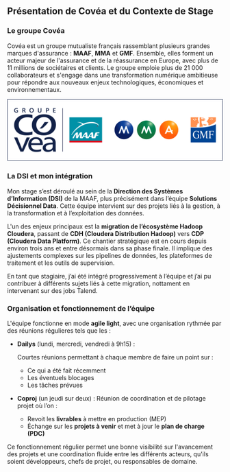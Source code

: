 ## Présentation de Covéa et du Contexte de Stage

### Le groupe Covéa

Covéa est un groupe mutualiste français rassemblant plusieurs grandes marques d'assurance : **MAAF**, **MMA** et **GMF**. Ensemble, elles forment un acteur majeur de l'assurance et de la réassurance en Europe, avec plus de 11 millions de sociétaires et clients. Le groupe emploie plus de 21 000 collaborateurs et s'engage dans une transformation numérique ambitieuse pour répondre aux nouveaux enjeux technologiques, économiques et environnementaux.

![logo-covea](/img/logoc.png)

### La DSI et mon intégration

Mon stage s’est déroulé au sein de la **Direction des Systèmes d’Information (DSI)** de la MAAF, plus précisément dans l’équipe **Solutions Décisionnel Data**. Cette équipe intervient sur des projets liés à la gestion, à la transformation et à l’exploitation des données.

L'un des enjeux principaux est la **migration de l’écosystème Hadoop Cloudera**, passant de **CDH (Cloudera Distribution Hadoop)** vers **CDP (Cloudera Data Platform)**. Ce chantier stratégique est en cours depuis environ trois ans et entre désormais dans sa phase finale. Il implique des ajustements complexes sur les pipelines de données, les plateformes de traitement et les outils de supervision.

En tant que stagiaire, j’ai été intégré progressivement à l’équipe et j’ai pu contribuer à différents sujets liés à cette migration, nottament en intervenant sur des jobs Talend.

### Organisation et fonctionnement de l’équipe

L'équipe fonctionne en mode **agile light**, avec une organisation rythmée par des réunions régulieres tels que les :

* **Dailys** (lundi, mercredi, vendredi à 9h15) :

  Courtes réunions permettant à chaque membre de faire un point sur :

  * Ce qui a été fait récemment
  * Les éventuels blocages
  * Les tâches prévues

* **Coproj** (un jeudi sur deux) :
  Réunion de coordination et de pilotage projet où l’on :

  * Revoit les **livrables** à mettre en production (MEP)
  * Échange sur les **projets à venir** et met à jour le **plan de charge (PDC)**

Ce fonctionnement régulier permet une bonne visibilité sur l'avancement des projets et une coordination fluide entre les différents acteurs, qu'ils soient développeurs, chefs de projet, ou responsables de domaine.

